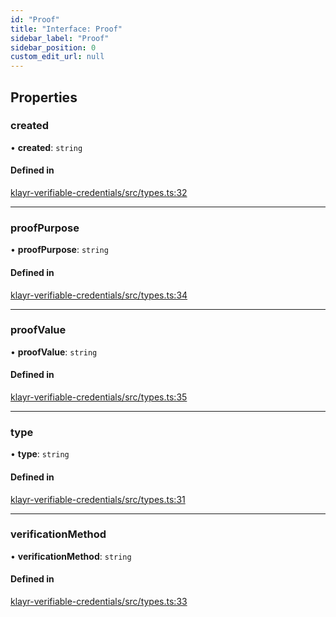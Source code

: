 ```yaml
---
id: "Proof"
title: "Interface: Proof"
sidebar_label: "Proof"
sidebar_position: 0
custom_edit_url: null
---
```


## Properties

### created

• **created**: `string`

#### Defined in

[klayr-verifiable-credentials/src/types.ts:32](https://github.com/aldhosutra/klayr-did/blob/4de9da3/packages/klayr-verifiable-credentials/src/types.ts#L32)

___

### proofPurpose

• **proofPurpose**: `string`

#### Defined in

[klayr-verifiable-credentials/src/types.ts:34](https://github.com/aldhosutra/klayr-did/blob/4de9da3/packages/klayr-verifiable-credentials/src/types.ts#L34)

___

### proofValue

• **proofValue**: `string`

#### Defined in

[klayr-verifiable-credentials/src/types.ts:35](https://github.com/aldhosutra/klayr-did/blob/4de9da3/packages/klayr-verifiable-credentials/src/types.ts#L35)

___

### type

• **type**: `string`

#### Defined in

[klayr-verifiable-credentials/src/types.ts:31](https://github.com/aldhosutra/klayr-did/blob/4de9da3/packages/klayr-verifiable-credentials/src/types.ts#L31)

___

### verificationMethod

• **verificationMethod**: `string`

#### Defined in

[klayr-verifiable-credentials/src/types.ts:33](https://github.com/aldhosutra/klayr-did/blob/4de9da3/packages/klayr-verifiable-credentials/src/types.ts#L33)
